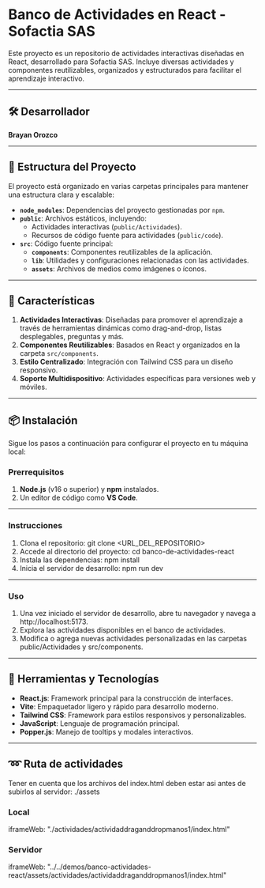 # Banco de Actividades en React - Sofactia SAS 

Este proyecto es un repositorio de actividades interactivas diseñadas en React, desarrollado para Sofactia SAS. Incluye diversas actividades y componentes reutilizables, organizados y estructurados para facilitar el aprendizaje interactivo.

---

## 🛠️ Desarrollador
**Brayan Orozco**

---

## 📂 Estructura del Proyecto

El proyecto está organizado en varias carpetas principales para mantener una estructura clara y escalable:

- **`node_modules`**: Dependencias del proyecto gestionadas por `npm`.
- **`public`**: Archivos estáticos, incluyendo:
  - Actividades interactivas (`public/Actividades`).
  - Recursos de código fuente para actividades (`public/code`).
- **`src`**: Código fuente principal:
  - **`components`**: Componentes reutilizables de la aplicación.
  - **`lib`**: Utilidades y configuraciones relacionadas con las actividades.
  - **`assets`**: Archivos de medios como imágenes o íconos.

---

## 🚀 Características

1. **Actividades Interactivas**: Diseñadas para promover el aprendizaje a través de herramientas dinámicas como drag-and-drop, listas desplegables, preguntas y más.
2. **Componentes Reutilizables**: Basados en React y organizados en la carpeta `src/components`.
3. **Estilo Centralizado**: Integración con Tailwind CSS para un diseño responsivo.
4. **Soporte Multidispositivo**: Actividades específicas para versiones web y móviles.

---

## 📦 Instalación

Sigue los pasos a continuación para configurar el proyecto en tu máquina local:

### Prerrequisitos
1. **Node.js** (v16 o superior) y **npm** instalados.
2. Un editor de código como **VS Code**.

---

### Instrucciones
1. Clona el repositorio:
   git clone <URL_DEL_REPOSITORIO>
2. Accede al directorio del proyecto:
    cd banco-de-actividades-react
3. Instala las dependencias:
    npm install
4. Inicia el servidor de desarrollo:
    npm run dev

---

### Uso
1. Una vez iniciado el servidor de desarrollo, abre tu navegador y navega a http://localhost:5173.
2. Explora las actividades disponibles en el banco de actividades.
3. Modifica o agrega nuevas actividades personalizadas en las carpetas public/Actividades y src/components.

---

## 🧰 Herramientas y Tecnologías

- **React.js**: Framework principal para la construcción de interfaces.
- **Vite**: Empaquetador ligero y rápido para desarrollo moderno.
- **Tailwind CSS**: Framework para estilos responsivos y personalizables.
- **JavaScript**: Lenguaje de programación principal.
- **Popper.js**: Manejo de tooltips y modales interactivos.

---

## ➿ Ruta de actividades

Tener en cuenta que los archivos del index.html deben estar asi antes de subirlos al servidor: ./assets

### Local

iframeWeb: "./actividades/actividaddraganddropmanos1/index.html"

### Servidor

iframeWeb: "../../demos/banco-actividades-react/assets/actividades/actividaddraganddropmanos1/index.html"
